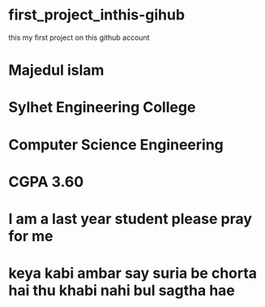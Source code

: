 # first_project_inthis-gihub
this my first project on this github account
# Majedul islam
# Sylhet Engineering College
# Computer Science Engineering
# CGPA 3.60
# I am a last year student please pray for me
# keya kabi ambar say suria be chorta hai thu khabi nahi bul sagtha hae
